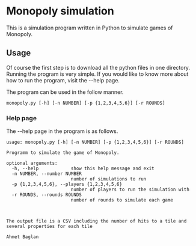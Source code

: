 # Monopoly simulation

This is a simulation program written in Python to simulate games of Monopoly.

## Usage

Of course the first step is to download all the python files in one directory.
Running the program is very simple. If you would like to know more about how to
run the program, visit the --help page.

The program can be used in the follow manner.

```
monopoly.py [-h] [-n NUMBER] [-p {1,2,3,4,5,6}] [-r ROUNDS]
```

### Help page

The --help page in the program is as follows.

```
usage: monopoly.py [-h] [-n NUMBER] [-p {1,2,3,4,5,6}] [-r ROUNDS]

Programm to simulate the game of Monopoly.

optional arguments:
  -h, --help            show this help message and exit
  -n NUMBER, --number NUMBER
                        number of simulations to run
  -p {1,2,3,4,5,6}, --players {1,2,3,4,5,6}
                        number of players to run the simulation with
  -r ROUNDS, --rounds ROUNDS
                        number of rounds to simulate each game

						
						
The output file is a CSV including the number of hits to a tile and several properties for each tile

Ahmet Baglan